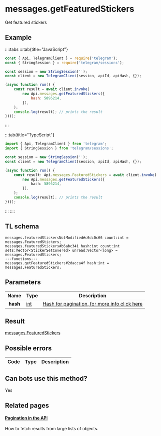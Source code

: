 # messages.getFeaturedStickers

Get featured stickers

## Example

::::tabs
:::tab{title="JavaScript"}

```js
const { Api, TelegramClient } = require('telegram');
const { StringSession } = require('telegram/sessions');

const session = new StringSession('');
const client = new TelegramClient(session, apiId, apiHash, {});

(async function run() {
    const result = await client.invoke(
        new Api.messages.getFeaturedStickers({
            hash: 5896214,
        }),
    );
    console.log(result); // prints the result
})();
```

:::

:::tab{title="TypeScript"}

```ts
import { Api, TelegramClient } from 'telegram';
import { StringSession } from 'telegram/sessions';

const session = new StringSession('');
const client = new TelegramClient(session, apiId, apiHash, {});

(async function run() {
    const result: Api.messages.FeaturedStickers = await client.invoke(
        new Api.messages.getFeaturedStickers({
            hash: 5896214,
        }),
    );
    console.log(result); // prints the result
})();
```

:::
::::

## TL schema

```
messages.featuredStickersNotModified#c6dc0c66 count:int = messages.FeaturedStickers;
messages.featuredStickers#b6abc341 hash:int count:int sets:Vector<StickerSetCovered> unread:Vector<long> = messages.FeaturedStickers;
---functions---
messages.getFeaturedStickers#2dacca4f hash:int = messages.FeaturedStickers;
```

## Parameters

|   Name   | Type                                      | Description                                                                                            |
| :------: | ----------------------------------------- | ------------------------------------------------------------------------------------------------------ |
| **hash** | [int](https://core.telegram.org/type/int) | [Hash for pagination, for more info click here](https://core.telegram.org/api/offsets#hash-generation) |

## Result

[messages.FeaturedStickers](https://core.telegram.org/type/messages.FeaturedStickers)

## Possible errors

| Code | Type | Description |
| :--: | ---- | ----------- |

## Can bots use this method?

Yes

## Related pages

#### [Pagination in the API](https://core.telegram.org/api/offsets)

How to fetch results from large lists of objects.
